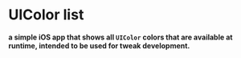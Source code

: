 # UIColor list
**a simple iOS app that shows all `UIColor` colors that are available at runtime, intended to be used for tweak development.**
